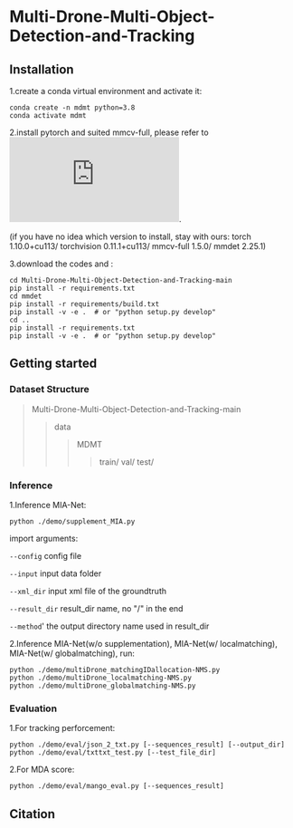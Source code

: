 # Multi-Drone-Multi-Object-Detection-and-Tracking


## Installation
1.create a conda virtual environment and activate it:
    
    conda create -n mdmt python=3.8
    conda activate mdmt

2.install pytorch and suited mmcv-full, please refer to ![MMtracking](https://github.com/open-mmlab/mmtracking/blob/master/docs/en/install.md).

(if you have no idea which version to install, stay with ours:
torch                          1.10.0+cu113/
torchvision                    0.11.1+cu113/
mmcv-full                      1.5.0/
mmdet                          2.25.1)

3.download the codes and :
    
    cd Multi-Drone-Multi-Object-Detection-and-Tracking-main
    pip install -r requirements.txt
    cd mmdet
    pip install -r requirements/build.txt
    pip install -v -e .  # or "python setup.py develop"
    cd ..
    pip install -r requirements.txt
    pip install -v -e .  # or "python setup.py develop"


## Getting started
### Dataset Structure
> Multi-Drone-Multi-Object-Detection-and-Tracking-main
>> data
>>> MDMT
>>>> train/
>>>> val/
>>>> test/
### Inference
1.Inference MIA-Net:

    python ./demo/supplement_MIA.py
import arguments:

`--config` config file

`--input`  input data folder

`--xml_dir`  input xml file of the groundtruth
                    
`--result_dir`  result_dir name, no "/" in the end

`--method`'  the output directory name used in result_dir

2.Inference MIA-Net(w/o supplementation), MIA-Net(w/ localmatching), MIA-Net(w/ globalmatching), run:
    
    python ./demo/multiDrone_matchingIDallocation-NMS.py
    python ./demo/multiDrone_localmatching-NMS.py
    python ./demo/multiDrone_globalmatching-NMS.py
### Evaluation
1.For tracking perforcement:

    python ./demo/eval/json_2_txt.py [--sequences_result] [--output_dir]
    python ./demo/eval/txttxt_test.py [--test_file_dir]

2.For MDA score:

    python ./demo/eval/mango_eval.py [--sequences_result]


<!-- ## FAQ
Please refer to ![FAQ](https://github.com/Edision-liu/Multi-Drone-Multi-Object-Detection-and-Tracking/edit/main/README.md) for frequently asked questions. -->


## Citation

